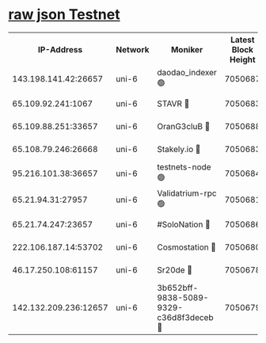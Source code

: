 [raw json Testnet](https://rpc-check.junot.stavr.tech/junot/rpc-junot-result.json)
=


<table><tr><th>IP-Address</th><th>Network</th><th>Moniker</th><th>Latest Block Height</th><th>Earliest Block Height</th><th>Catching Up</th><th>Tx Index</th><th>Voting Power</th><th>Scan Time</th></tr><tr><td>143.198.141.42:26657</td><td>uni-6</td><td>daodao_indexer 🟢</td><td>7050687</td><td>1</td><td>False</td><td>off</td><td>0</td><td>2024-01-14T22:34:44.044696164UTC</td></tr><tr><td>65.109.92.241:1067</td><td>uni-6</td><td>STAVR 🔴</td><td>7050683</td><td>1138541</td><td>False</td><td>on</td><td>6042</td><td>2024-01-14T22:34:33.726528408UTC</td></tr><tr><td>65.109.88.251:33657</td><td>uni-6</td><td>OranG3cluB 🔴</td><td>7050688</td><td>1138541</td><td>False</td><td>on</td><td>11</td><td>2024-01-14T22:34:48.535518455UTC</td></tr><tr><td>65.108.79.246:26668</td><td>uni-6</td><td>Stakely.io 🔴</td><td>7050683</td><td>1570872</td><td>False</td><td>on</td><td>1358933</td><td>2024-01-14T22:34:34.050024341UTC</td></tr><tr><td>95.216.101.38:36657</td><td>uni-6</td><td>testnets-node 🟢</td><td>7050684</td><td>1615130</td><td>False</td><td>on</td><td>0</td><td>2024-01-14T22:34:36.539708126UTC</td></tr><tr><td>65.21.94.31:27957</td><td>uni-6</td><td>Validatrium-rpc 🟢</td><td>7050681</td><td>2943363</td><td>False</td><td>on</td><td>0</td><td>2024-01-14T22:34:29.287457552UTC</td></tr><tr><td>65.21.74.247:23657</td><td>uni-6</td><td>#SoloNation 🔴</td><td>7050686</td><td>5208001</td><td>False</td><td>on</td><td>112</td><td>2024-01-14T22:34:43.061448744UTC</td></tr><tr><td>222.106.187.14:53702</td><td>uni-6</td><td>Cosmostation 🔴</td><td>7050680</td><td>5344501</td><td>False</td><td>on</td><td>110003</td><td>2024-01-14T22:34:26.769795883UTC</td></tr><tr><td>46.17.250.108:61157</td><td>uni-6</td><td>Sr20de 🔴</td><td>7050678</td><td>6419777</td><td>False</td><td>on</td><td>37</td><td>2024-01-14T22:34:21.032202445UTC</td></tr><tr><td>142.132.209.236:12657</td><td>uni-6</td><td>3b652bff-9838-5089-9329-c36d8f3deceb 🔴</td><td>7050679</td><td>7041280</td><td>False</td><td>on</td><td>157563</td><td>2024-01-14T22:34:25.409025305UTC</td></tr></table>